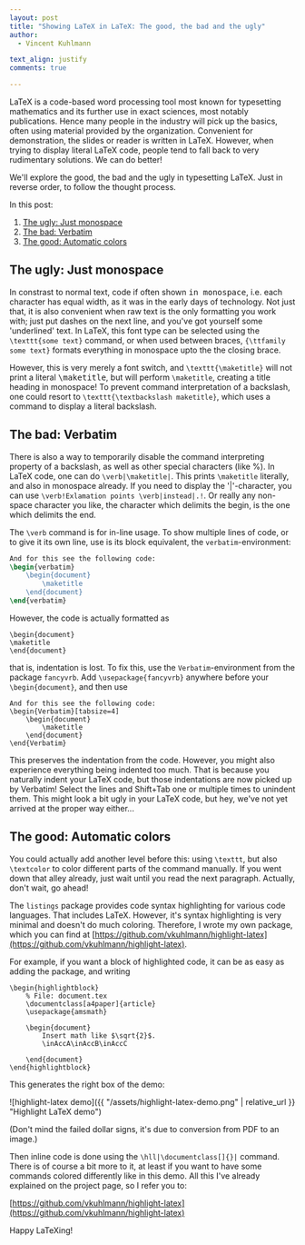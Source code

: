 ```yaml
---
layout: post
title: "Showing LaTeX in LaTeX: The good, the bad and the ugly"
author:
  - Vincent Kuhlmann

text_align: justify
comments: true

---
```


<script>
beforeHighlight = () => {
    let a = document.querySelectorAll("code");
    for (let b of a) {
        if (b.className.includes("language-"))
            continue;
        if (b.classList.contains("verb"))
            continue;
        b.classList.add("language-latex");
    }
};
</script>

LaTeX is a code-based word processing tool most known for typesetting
mathematics and its further use in exact sciences, most notably publications.
Hence many people in the industry will pick up the basics, often using material
provided by the organization. Convenient for demonstration, the slides or reader
is written in LaTeX. However, when trying to display literal LaTeX code, people
tend to fall back to very rudimentary solutions. We can do better!

We'll explore the good, the bad and the ugly in typesetting LaTeX. Just in
reverse order, to follow the thought process.

 <!-- (Level 1 and Level 2). This
article explains how to typeset LaTeX code in LaTeX properly (Level 3). -->

In this post:
1. [The ugly: Just monospace](#monospace)
2. [The bad: Verbatim](#verbatim)
3. [The good: Automatic colors](#colors)

## The ugly: Just monospace <span id="monospace"></span>

In constrast to normal text, code if often shown <span
style="font-family:monospace;"> in monospace</span>, i.e. each character has
equal width, as it was in the early days of technology. Not just that, it is
also convenient when raw text is the only formatting you work with; just put
dashes on the next line, and you've got yourself some 'underlined' text.
In LaTeX, this font type can be selected using the `\texttt{some text}` command,
or when used between braces, `{\ttfamily some text}` formats everything in
monospace upto the the closing brace.

However, this is very merely a font switch, and `\texttt{\maketitle}` will not
print a literal <samp>\maketitle</samp>, but will perform `\maketitle`, creating
a title heading in monospace! To prevent command interpretation of a
backslash, one could resort to `\texttt{\textbackslash maketitle}`, which uses a
command to display a literal backslash.

## The bad: Verbatim <span id="verbatim"></span>

There is also a way to temporarily disable the command interpreting property of
a backslash, as well as other special characters (like&nbsp;%). In LaTeX code,
one can do `\verb|\maketitle|`. This prints `\maketitle` literally, and also in
monospace already. If you need to display the '|'-character, you can use
`\verb!Exlamation points \verb|instead|.!`. Or really any non-space character
you like, the character which delimits the begin, is the one which delimits the
end.

The `\verb` command is for in-line usage. To show multiple lines of code, or to
give it its own line, use is its block equivalent, the `verbatim`-environment:
```latex
And for this see the following code:
\begin{verbatim}
    \begin{document}
        \maketitle
    \end{document}
\end{verbatim}
```

However, the code is actually formatted as
```plaintext
\begin{document}
\maketitle
\end{document}
```
that is, indentation is lost. To fix this, use the
`Verbatim`-environment from the package `fancyvrb`. Add
`\usepackage{fancyvrb}` anywhere before your
`\begin{document}`, and then use
```
And for this see the following code:
\begin{Verbatim}[tabsize=4]
    \begin{document}
        \maketitle
    \end{document}
\end{Verbatim}
```

This preserves the indentation from the code. However, you might also experience
everything being indented too much. That is because you naturally indent your
LaTeX code, but those indentations are now picked up by Verbatim! Select the
lines and Shift+Tab one or multiple times to unindent them. This might look a
bit ugly in your LaTeX code, but hey, we've not yet arrived at the proper way
either...

## The good: Automatic colors <span id="colors"></span>

You could actually add another level before this: using `\texttt`, but also
`\textcolor` to color different parts of the command manually. If you went down
that alley already, just wait until you read the next paragraph. Actually, don't
wait, go ahead!

The `listings` package provides code syntax highlighting for various code
languages. That includes LaTeX. However, it's syntax highlighting is very minimal
and doesn't do much coloring. Therefore, I wrote my own package, which you can
find at [https://github.com/vkuhlmann/highlight-latex](https://github.com/vkuhlmann/highlight-latex).

For example, if you want a block of highlighted code, it can be as easy as
adding the package, and writing
```
\begin{highlightblock}
    % File: document.tex
    \documentclass[a4paper]{article}
    \usepackage{amsmath}
    
    \begin{document}
        Insert math like $\sqrt{2}$.
        \inAccA\inAccB\inAccC
        
    \end{document}
\end{highlightblock}
```

This generates the right box of the demo:

![highlight-latex demo]({{ "/assets/highlight-latex-demo.png" | relative_url }}
"Highlight LaTeX demo")

(Don't mind the failed dollar signs, it's due to conversion from PDF to an
image.)

Then inline code is done using the `\hll|\documentclass[]{}|` command. There is
of course a bit more to it, at least if you want to have some commands colored
differently like in this demo. All this I've already explained on the project
page, so I refer you to:

[https://github.com/vkuhlmann/highlight-latex](https://github.com/vkuhlmann/highlight-latex)

Happy LaTeXing!

